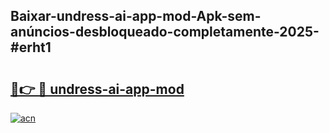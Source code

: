 ## Baixar-undress-ai-app-mod-Apk-sem-anúncios-desbloqueado-completamente-2025-#erht1

# <h2><a href="https://ainizakaria.my?title=undress-ai-app-mod&ref=22M">🔗👉 🔴 undress-ai-app-mod</a></h2>

[![acn](https://github.com/user-attachments/assets/0f9c940e-d8b0-45ae-aac7-cd30a18b3e1c)](https://ainizakaria.my?title=undress-ai-app-mod&ref=22M)


